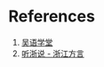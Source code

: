# References

1. [吴语学堂](https://www.wugniu.com/)
2. [听浙说 - 浙江方言](https://space.bilibili.com/46377092/channel/collectiondetail?sid=1110111)